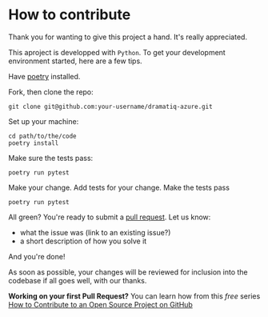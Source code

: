 # How to contribute

Thank you for wanting to give this project a hand. It's really appreciated.

This aproject is developped with `Python`. 
To get your development  environment started, here are a few tips.

Have [poetry](https://python-poetry.org/docs/#installation) installed. 

Fork, then clone the repo:

```shell
git clone git@github.com:your-username/dramatiq-azure.git
```

Set up your machine:

```
cd path/to/the/code
poetry install
```

Make sure the tests pass:

```shell
poetry run pytest
```

Make your change. Add tests for your change. Make the tests pass

```
poetry run pytest
```

All green? You're ready to submit a [pull request](https://github.com/bidossessi/dramatiq-azure/compare).
Let us know:
- what the issue was (link to an existing issue?)
- a short description of how you solve it

And you're done!

As soon as possible, your changes will be reviewed for inclusion into the codebase if all goes well, with our thanks.

**Working on your first Pull Request?** You can learn how from this *free* series [How to Contribute to an Open Source Project on GitHub](https://kcd.im/pull-request)